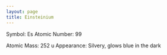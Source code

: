 ```yaml
---
layout: page
title: Einsteinium
---
```


Symbol: Es
Atomic Number: 99

Atomic Mass: 252 u
Appearance: Silvery, glows blue in the dark
